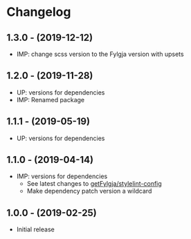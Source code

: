 # Changelog

## 1.3.0 - (2019-12-12)
* IMP: change scss version to the Fylgja version with upsets

## 1.2.0 - (2019-11-28)
* UP: versions for dependencies
* IMP: Renamed package

## 1.1.1 - (2019-05-19)
* UP: versions for dependencies

## 1.1.0 - (2019-04-14)
* IMP: versions for dependencies
  * See latest changes to [getFylgja/stylelint-config](https://github.com/getfylgja/stylelint-config/releases/)
  * Make dependency patch version a wildcard

## 1.0.0 - (2019-02-25)
* Initial release
